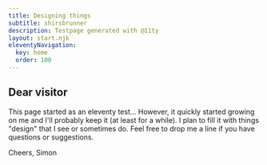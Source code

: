```yaml
---
title: Designing things
subtitle: shirsbrunner
description: Testpage generated with @11ty
layout: start.njk
eleventyNavigation:
  key: home
  order: 100
---
```


## Dear visitor
This page started as an eleventy test... However, it quickly started growing on me and I'll probably keep it (at least for a while). I plan to fill it with things "design" that I see or sometimes do. Feel free to drop me a line if you have questions or suggestions. 

Cheers, Simon

